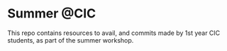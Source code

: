 # Summer @CIC
This repo contains resources to avail, and commits made by 1st year CIC students, as part of the summer workshop.
